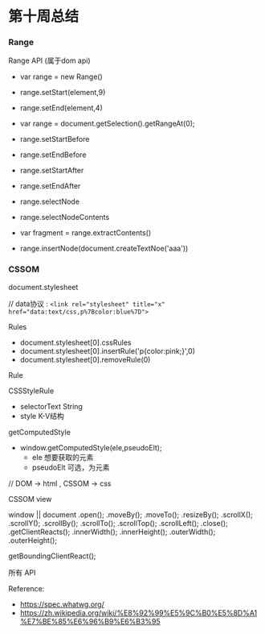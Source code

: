 # 第十周总结

### Range

Range API (属于dom api)
* var range = new Range()
* range.setStart(element,9)
* range.setEnd(element,4)
* var range = document.getSelection().getRangeAt(0);

* range.setStartBefore
* range.setEndBefore
* range.setStartAfter
* range.setEndAfter
* range.selectNode
* range.selectNodeContents

* var fragment = range.extractContents()
* range.insertNode(document.createTextNoe('aaa'))


### CSSOM

document.stylesheet

// data协议 : `<link rel="stylesheet" title="x" href="data:text/css,p%7Bcolor:blue%7D">`


Rules
* document.stylesheet[0].cssRules
* document.stylesheet[0].insertRule('p{color:pink;}',0)
* document.stylesheet[0].removeRule(0)



Rule

CSSStyleRule
  * selectorText String
  * style K-V结构

getComputedStyle
* window.getComputedStyle(ele,pseudoElt); 
  * ele 想要获取的元素
  * pseudoElt 可选，为元素



// DOM -> html , CSSOM -> css


CSSOM view

window || document
.open();
.moveBy();
.moveTo();
.resizeBy();
.scrollX();
.scrollY();
.scrollBy();
.scrollTo();
.scrollTop(); 
.scrollLeft();
.close();
.getClientReacts();
.innerWidth();
.innerHeight();
.outerWidth();
.outerHeight();

getBoundingClientReact();



所有 API 



Reference:
* https://spec.whatwg.org/
* https://zh.wikipedia.org/wiki/%E8%92%99%E5%9C%B0%E5%8D%A1%E7%BE%85%E6%96%B9%E6%B3%95